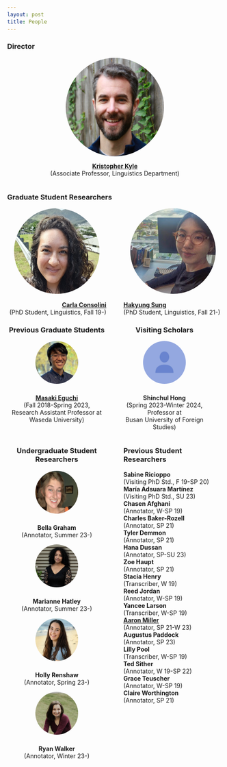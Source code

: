 ```yaml
---
layout: post
title: People
---
```


### Director

<div style="display: flex; flex-direction: column; align-items: center;">
  <div style="height: 230px; width: 230px; overflow: hidden; border-radius: 50%;">
    <img src="images/Kyle_Bio.jpg" style="height: 100%;">
  </div>
  <p style="text-align: center;">
    <a href="https://kristopherkyle.github.io/professional-webpage/" target="_blank">
      <strong>Kristopher Kyle</strong>
    </a><br>(Associate Professor, Linguistics Department)
  </p>
</div>

### Graduate Student Researchers

<div style="display: flex; justify-content: center;">
  <div style="flex: 1; padding-right: 20px; text-align: right;">
    <a href="https://www.carlaconsolini.com/" target="_blank">
      <div style="height: 200px; width: 200px; overflow: hidden; border-radius: 50%; margin: 0 auto;">
        <img src="images/carla.png" style="height: 100%;">
      </div>
    <br>
    <strong>Carla Consolini</strong>
    <br>
    </a>
    <span>(PhD Student, Linguistics, Fall 19-)</span>
  </div>
  <div style="flex: 1; padding-left: 20px; text-align: left;">
    <a href="https://hksung.github.io/" target="_blank">
      <div style="height: 200px; width: 200px; overflow: hidden; border-radius: 50%; margin: 0 auto;">
        <img src="images/hakyung_bio_pic.jpeg" style="height: 100%;">
      </div>
    <br>
    <strong>Hakyung Sung</strong>
    <br>
    </a>      
    <span>(PhD Student, Linguistics, Fall 21-)</span>
  </div>
</div>
<div style="display: flex;">
  <!-- Previous Graduate Students section -->
  <div style="flex: 1; padding-right: 20px; text-align: center;">
    <h3>Previous Graduate Students</h3>
    <div style="display: flex; flex-direction: column; align-items: center;">
      <div style="height: 100px; width: 100px; overflow: hidden; border-radius: 50%; margin-bottom: 10px;">
        <img src="images/masaki_2023-edit.jpg" style="height: 100%;">
      </div>
      <p style="text-align: center;">
        <a href="https://masakieguchi.weebly.com/" target="_blank"><strong>Masaki Eguchi</strong></a><br>
        (Fall 2018-Spring 2023,<br>
        Research Assistant Professor at<br>
        Waseda University)
      </p>
    </div>
  </div>
  <!-- Visiting Scholars section -->
  <div style="flex: 1; padding-right: 20px; text-align: center;">
    <h3>Visiting Scholars</h3>
    <div style="display: flex; flex-direction: column; align-items: center;">
      <div style="height: 100px; width: 100px; overflow: hidden; border-radius: 50%; margin-bottom: 10px;">
        <img src="images/basic.png" style="height: 100%;">
      </div>
      <p style="text-align: center;">
        <strong>Shinchul Hong</strong><br>
        (Spring 2023-Winter 2024,<br>
        Professor at<br>
        Busan University of Foreign Studies)
      </p>
    </div>
  </div>
</div>
<div style="display: flex;">
  <div style="flex: 1; padding-right: 20px; text-align: center;">
    <h3>Undergraduate Student Researchers</h3>
    <div style="display: flex; flex-direction: column; align-items: center;">
      <div style="height: 100px; width: 100px; overflow: hidden; border-radius: 50%; margin-bottom: 10px;">
        <img src="images/bg-edit.jpeg" style="height: 100%;">
      </div>
      <p style="text-align: center;">
        <strong>Bella Graham</strong><br>
        (Annotator, Summer 23-)
      </p>
    </div>
    <div style="display: flex; flex-direction: column; align-items: center;">
      <div style="height: 100px; width: 100px; overflow: hidden; border-radius: 50%; margin-bottom: 10px;">
        <img src="images/mh-edit.png" style="height: 100%;">
      </div>
      <p style="text-align: center;">
        <strong>Marianne Hatley</strong><br>
        (Annotator, Summer 23-)
      </p>      
    </div>
    <div style="display: flex; flex-direction: column; align-items: center;">
      <div style="height: 100px; width: 100px; overflow: hidden; border-radius: 50%; margin-bottom: 10px;">
        <img src="images/holly.jpg" style="height: 100%;">
      </div>
      <p style="text-align: center;">
        <strong>Holly Renshaw</strong><br>
        (Annotator, Spring 23-)
      </p>
    </div>
    <div style="display: flex; flex-direction: column; align-items: center;">
      <div style="height: 100px; width: 100px; overflow: hidden; border-radius: 50%; margin-bottom: 10px;">
        <img src="images/ryan.jpg" style="height: 100%;">
      </div>
      <p style="text-align: center;">
        <strong>Ryan Walker</strong><br>
        (Annotator, Winter 23-)
      </p>
    </div>
  </div>
  <div style="flex: 1; padding-left: 20px; text-align: left;">
    <h3>Previous Student Researchers</h3>
    <p>
      <strong>Sabine Ricioppo</strong><br>
      (Visiting PhD Std., F 19-SP 20)<br>
      <strong>María Adsuara Martínez</strong><br>
      (Visiting PhD Std., SU 23)<br>
      <strong>Chasen Afghani</strong><br>
      (Annotator, W-SP 19)<br>
      <strong>Charles Baker-Rozell</strong><br>
      (Annotator, SP 21)<br>
      <strong>Tyler Demmon</strong><br>
      (Annotator, SP 21)<br>
      <strong>Hana Dussan</strong><br>
      (Annotator, SP-SU 23)<br>
      <strong>Zoe Haupt</strong><br>
      (Annotator, SP 21)<br>
      <strong>Stacia Henry</strong><br>
      (Transcriber, W 19)<br>
      <strong>Reed Jordan</strong><br>
      (Annotator, W-SP 19)<br>
      <strong>Yancee Larson</strong><br>
      (Transcriber, W-SP 19)<br>
      <strong><a href="https://amille929.github.io" target="_blank">Aaron Miller</a></strong><br>
      (Annotator, SP 21-W 23)<br>
      <strong>Augustus Paddock</strong><br>
      (Annotator, SP 23)<br> 
      <strong>Lilly Pool</strong><br>
      (Transcriber, W-SP 19)<br>
      <strong>Ted Sither</strong><br>
      (Annotator, W 19-SP 22)<br>
      <strong>Grace Teuscher</strong><br> 
      (Annotator, W-SP 19)<br>
      <strong>Claire Worthington</strong><br> 
      (Annotator, SP 21)<br>
    </p>
  </div>
</div>
